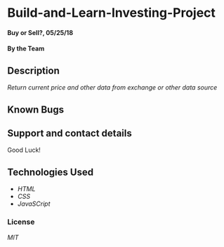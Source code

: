 # Build-and-Learn-Investing-Project

#### Buy or Sell?, 05/25/18

#### By the Team

## Description

_Return current price and other data from exchange or other data source_

## Known Bugs

## Support and contact details

Good Luck!
## Technologies Used
* _HTML_
* _CSS_
* _JavaSCript_

### License

*MIT*
